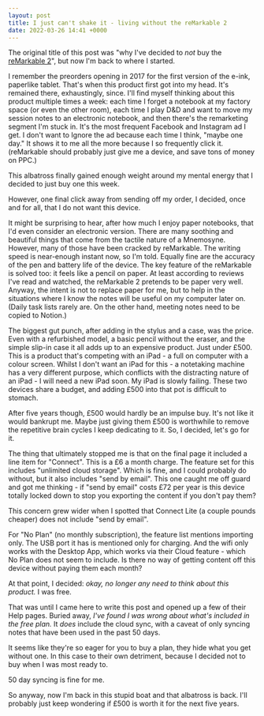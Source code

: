 ```yaml
---
layout: post
title: I just can't shake it - living without the reMarkable 2
date: 2022-03-26 14:41 +0000
---
```


The original title of this post was "why I've decided to _not_ buy the
[reMarkable 2][remarkable]", but now I'm back to where I started.

I remember the preorders opening in 2017 for the first version of the e-ink,
paperlike tablet. That's when this product first got into my head. It's
remained there, exhaustingly, since. I'll find myself thinking about this
product multiple times a week: each time I forget a notebook at my factory
space (or even the other room), each time I play D&D and want to move my
session notes to an electronic notebook, and then there's the remarketing
segment I'm stuck in. It's the most frequent Facebook and Instagram ad I get. I
don't want to Ignore the ad because each time I think, "maybe one day." It
shows it to me all the more because I so frequently click it. (reMarkable
should probably just give me a device, and save tons of money on PPC.)

This albatross finally gained enough weight around my mental energy that I
decided to just buy one this week.

However, one final click away from sending off my order, I decided, once and
for all, that I do not want this device.

It might be surprising to hear, after how much I enjoy paper notebooks, that
I'd even consider an electronic version. There are many soothing and beautiful
things that come from the tactile nature of a Mnemosyne. However, many of those
have been cracked by reMarkable. The writing speed is near-enough instant now,
so I'm told. Equally fine are the accuracy of the pen and battery life of the
device. The key feature of the reMarkable is solved too: it feels like a pencil
on paper. At least according to reviews I've read and watched, the reMarkable 2
pretends to be paper very well. Anyway, the intent is not to replace paper for
me, but to help in the situations where I know the notes will be useful on my
computer later on. (Daily task lists rarely are. On the other hand, meeting
notes need to be copied to Notion.)

The biggest gut punch, after adding in the stylus and a case, was the price.
Even with a refurbished model, a basic pencil without the eraser, and the
simple slip-in case it all adds up to an expensive product. Just under £500.
This is a product that's competing with an iPad - a full on computer with a
colour screen. Whilst I don't want an iPad for this - a notetaking machine has
a very different purpose, which conflicts with the distracting nature of an
iPad - I will need a new iPad soon. My iPad is slowly failing. These two
devices share a budget, and adding £500 into that pot is difficult to stomach.

After five years though, £500 would hardly be an impulse buy. It's not like it
would bankrupt me. Maybe just giving them £500 is worthwhile to remove the
repetitive brain cycles I keep dedicating to it. So, I decided, let's go for
it.

The thing that ultimately stopped me is that on the final page it included a
line item for "Connect". This is a £6 a month charge. The feature set for this
includes "unlimited cloud storage". Which is fine, and I could probably do
without, but it also includes "send by email". This one caught me off guard and
got me thinking - if "send by email" costs £72 per year is this device totally
locked down to stop you exporting the content if you don't pay them?

This concern grew wider when I spotted that Connect Lite (a couple pounds
cheaper) does not include "send by email".

For "No Plan" (no monthly subscription), the feature list mentions importing
only. The USB port it has is mentioned only for charging. And the wifi only
works with the Desktop App, which works via their Cloud feature - which No Plan
does not seem to include. Is there no way of getting content off this device
without paying them each month?

At that point, I decided: _okay, no longer any need to think about this
product._ I was free.

That was until I came here to write this post and opened up a few of their Help
pages. Buried away, *I've found I was wrong about what's included in the free
plan.* It _does_ include the cloud sync, with a caveat of only syncing notes
that have been used in the past 50 days.

It seems like they're so eager for you to buy a plan, they hide what you get
without one. In this case to their own detriment, because I decided not to buy
when I was most ready to.

50 day syncing is fine for me.

So anyway, now I'm back in this stupid boat and that albatross is back. I'll
probably just keep wondering if £500 is worth it for the next five years.

[remarkable]: https://remarkable.com/store/remarkable-2/
